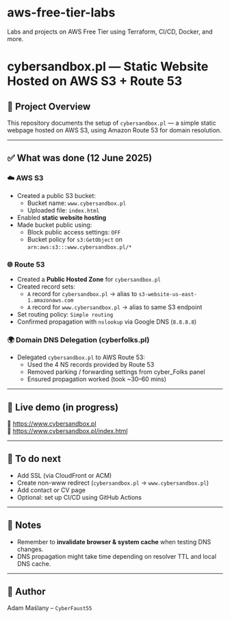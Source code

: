 # aws-free-tier-labs
Labs and projects on AWS Free Tier using Terraform, CI/CD, Docker, and more.
# cybersandbox.pl — Static Website Hosted on AWS S3 + Route 53

## 🔧 Project Overview
This repository documents the setup of `cybersandbox.pl` — a simple static webpage hosted on AWS S3, using Amazon Route 53 for domain resolution.

---

## ✅ What was done (12 June 2025)

### ☁️ AWS S3
- Created a public S3 bucket:
  - Bucket name: `www.cybersandbox.pl`
  - Uploaded file: `index.html`
- Enabled **static website hosting**
- Made bucket public using:
  - Block public access settings: `OFF`
  - Bucket policy for `s3:GetObject` on `arn:aws:s3:::www.cybersandbox.pl/*`

### 🌐 Route 53
- Created a **Public Hosted Zone** for `cybersandbox.pl`
- Created record sets:
  - `A` record for `cybersandbox.pl` → alias to `s3-website-us-east-1.amazonaws.com`
  - `A` record for `www.cybersandbox.pl` → alias to same S3 endpoint
- Set routing policy: `Simple routing`
- Confirmed propagation with `nslookup` via Google DNS (`8.8.8.8`)

### 🌍 Domain DNS Delegation (cyberfolks.pl)
- Delegated `cybersandbox.pl` to AWS Route 53:
  - Used the 4 NS records provided by Route 53
  - Removed parking / forwarding settings from cyber_Folks panel
  - Ensured propagation worked (took ~30–60 mins)

---

## 🔗 Live demo (in progress)
🔸 https://www.cybersandbox.pl  
🔸 https://www.cybersandbox.pl/index.html

---

## 📌 To do next
- Add SSL (via CloudFront or ACM)
- Create non-www redirect (`cybersandbox.pl` → `www.cybersandbox.pl`)
- Add contact or CV page
- Optional: set up CI/CD using GitHub Actions

---

## 💬 Notes
- Remember to **invalidate browser & system cache** when testing DNS changes.
- DNS propagation might take time depending on resolver TTL and local DNS cache.

---

## 🧠 Author
Adam Maślany – `CyberFaust55`

